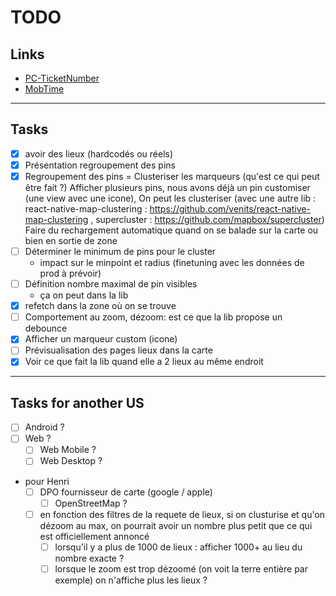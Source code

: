 # TODO

## Links

- [PC-TicketNumber](https://passculture.atlassian.net/browse/PC-TicketNumber)
- [MobTime](https://mobtime.hadrienmp.fr/mob/decouverte)

---

## Tasks

- [x] avoir des lieux (hardcodés ou réels)
- [x] Présentation regroupement des pins
- [x] Regroupement des pins = Clusteriser les marqueurs (qu'est ce qui peut être fait ?)
      Afficher plusieurs pins,
      nous avons déjà un pin customiser (une view avec une icone),
      On peut les clusteriser (avec une autre lib : react-native-map-clustering : https://github.com/venits/react-native-map-clustering , supercluster : https://github.com/mapbox/supercluster)
      Faire du rechargement automatique quand on se balade sur la carte ou bien en sortie de zone
- [ ] Déterminer le minimum de pins pour le cluster
  - impact sur le minpoint et radius (finetuning avec les données de prod à prévoir)
- [ ] Définition nombre maximal de pin visibles
  - ça on peut dans la lib
- [x] refetch dans la zone où on se trouve
- [ ] Comportement au zoom, dézoom: est ce que la lib propose un debounce
- [x] Afficher un marqueur custom (icone)
- [ ] Prévisualisation des pages lieux dans la carte
- [x] Voir ce que fait la lib quand elle a 2 lieux au même endroit

---

## Tasks for another US

- [ ] Android ?
- [ ] Web ?
  - [ ] Web Mobile ?
  - [ ] Web Desktop ?
- pour Henri
  - [ ] DPO fournisseur de carte (google / apple)
    - [ ] OpenStreetMap ?
  - [ ] en fonction des filtres de la requete de lieux, si on clusturise et qu'on dézoom au max, on pourrait avoir un nombre plus petit que ce qui est officiellement annoncé
    - [ ] lorsqu'il y a plus de 1000 de lieux : afficher 1000+ au lieu du nombre exacte ?
    - [ ] lorsque le zoom est trop dézoomé (on voit la terre entière par exemple) on n'affiche plus les lieux ?
